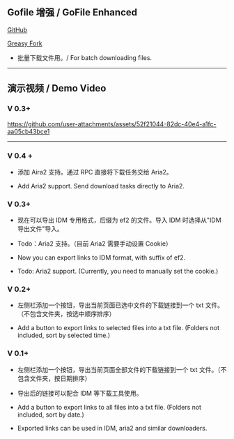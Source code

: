 ## Gofile 增强 / GoFile Enhanced

[GitHub](https://github.com/ewigl/gofile-enhanced)

[Greasy Fork](https://greasyfork.org/zh-CN/scripts/515250-gofile-%E5%A2%9E%E5%BC%BA)

-   批量下载文件用。/ For batch downloading files.

---

## 演示视频 / Demo Video

### V 0.3+

https://github.com/user-attachments/assets/52f21044-82dc-40e4-a1fc-aa05cb43bce1

---

### V 0.4 +

-   添加 Aira2 支持。通过 RPC 直接将下载任务交给 Aria2。

-   Add Aria2 support. Send download tasks directly to Aria2.

### V 0.3+

-   现在可以导出 IDM 专用格式，后缀为 ef2 的文件。导入 IDM 时选择从"IDM 导出文件"导入。
-   Todo：Aria2 支持。（目前 Aria2 需要手动设置 Cookie）

-   Now you can export links to IDM format, with suffix of ef2.
-   Todo: Aria2 support. (Currently, you need to manually set the cookie.)

### V 0.2+

-   左侧栏添加一个按钮，导出当前页面已选中文件的下载链接到一个 txt 文件。（不包含文件夹，按选中顺序排序）

-   Add a button to export links to selected files into a txt file. (Folders not included, sort by selected time.)

### V 0.1+

-   左侧栏添加一个按钮，导出当前页面全部文件的下载链接到一个 txt 文件。（不包含文件夹，按日期排序）
-   导出后的链接可以配合 IDM 等下载工具使用。

-   Add a button to export links to all files into a txt file. (Folders not included, sort by date.)
-   Exported links can be used in IDM, aria2 and similar downloaders.
